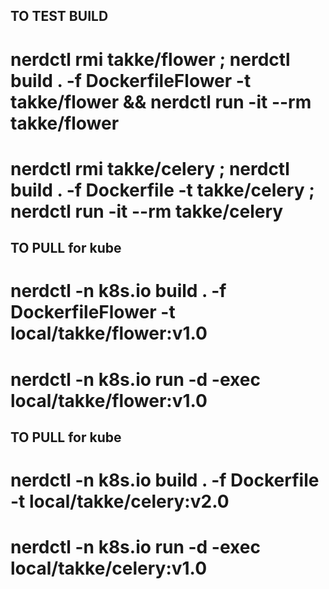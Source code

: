 




## TO TEST BUILD 
# nerdctl rmi takke/flower ; nerdctl build . -f DockerfileFlower -t takke/flower && nerdctl run -it --rm takke/flower
# nerdctl rmi takke/celery ;  nerdctl build . -f Dockerfile -t takke/celery ;  nerdctl run -it --rm takke/celery 


## TO PULL for kube
# nerdctl -n k8s.io build . -f DockerfileFlower -t local/takke/flower:v1.0
# nerdctl -n k8s.io run -d -exec local/takke/flower:v1.0

## TO PULL for kube
# nerdctl -n k8s.io build . -f Dockerfile -t local/takke/celery:v2.0
# nerdctl -n k8s.io run -d -exec local/takke/celery:v1.0